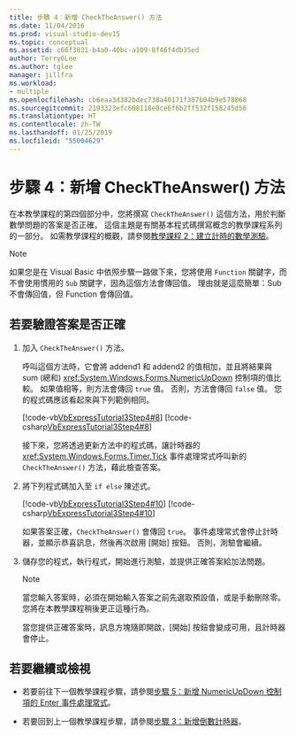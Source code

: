 ```yaml
---
title: 步驟 4：新增 CheckTheAnswer() 方法
ms.date: 11/04/2016
ms.prod: visual-studio-dev15
ms.topic: conceptual
ms.assetid: c66f3831-b4a0-40bc-a109-8f46f4db35ed
author: TerryGLee
ms.author: tglee
manager: jillfra
ms.workload:
- multiple
ms.openlocfilehash: cb6eaa3d382bdec738a40171f307b04b9e578868
ms.sourcegitcommit: 2193323efc608118e0ce6f6b2ff532f158245d56
ms.translationtype: HT
ms.contentlocale: zh-TW
ms.lasthandoff: 01/25/2019
ms.locfileid: "55004629"
---
```

# <a name="step-4-add-the-checktheanswer-method"></a>步驟 4：新增 CheckTheAnswer() 方法
在本教學課程的第四個部分中，您將撰寫 `CheckTheAnswer()` 這個方法，用於判斷數學問題的答案是否正確。 這個主題是有關基本程式碼撰寫概念的教學課程系列的一部分。 如需教學課程的概觀，請參閱[教學課程 2：建立計時的數學測驗](../ide/tutorial-2-create-a-timed-math-quiz.md)。

> [!NOTE]
>  如果您是在 Visual Basic 中依照步驟一路做下來，您將使用 `Function` 關鍵字，而不會使用慣用的 `Sub` 關鍵字，因為這個方法會傳回值。 理由就是這麼簡單：Sub 不會傳回值，但 Function 會傳回值。

## <a name="to-verify-whether-the-answers-are-correct"></a>若要驗證答案是否正確

1.  加入 `CheckTheAnswer()` 方法。

     呼叫這個方法時，它會將 addend1 和 addend2 的值相加，並且將結果與 sum (總和) <xref:System.Windows.Forms.NumericUpDown> 控制項的值比較。 如果值相等，則方法會傳回 `true` 值。 否則，方法會傳回 `false` 值。 您的程式碼應該看起來與下列範例相同。

     [!code-vb[VbExpressTutorial3Step4#8](../ide/codesnippet/VisualBasic/step-4-add-the-checktheanswer-parens-method_1.vb)]
     [!code-csharp[VbExpressTutorial3Step4#8](../ide/codesnippet/CSharp/step-4-add-the-checktheanswer-parens-method_1.cs)]

     接下來，您將透過更新方法中的程式碼，讓計時器的 <xref:System.Windows.Forms.Timer.Tick> 事件處理常式呼叫新的 `CheckTheAnswer()` 方法，藉此檢查答案。

2.  將下列程式碼加入至 `if else` 陳述式。

     [!code-vb[VbExpressTutorial3Step4#10](../ide/codesnippet/VisualBasic/step-4-add-the-checktheanswer-parens-method_2.vb)]
     [!code-csharp[VbExpressTutorial3Step4#10](../ide/codesnippet/CSharp/step-4-add-the-checktheanswer-parens-method_2.cs)]

     如果答案正確，`CheckTheAnswer()` 會傳回 `true`。 事件處理常式會停止計時器，並顯示恭喜訊息，然後再次啟用 [開始] 按鈕。 否則，測驗會繼續。

3.  儲存您的程式，執行程式，開始進行測驗，並提供正確答案給加法問題。

    > [!NOTE]
    >  當您輸入答案時，必須在開始輸入答案之前先選取預設值，或是手動刪除零。 您將在本教學課程稍後更正這種行為。

     當您提供正確答案時，訊息方塊隨即開啟，[開始] 按鈕會變成可用，且計時器會停止。

## <a name="to-continue-or-review"></a>若要繼續或檢視

-   若要前往下一個教學課程步驟，請參閱[步驟 5：新增 NumericUpDown 控制項的 Enter 事件處理常式](../ide/step-5-add-enter-event-handlers-for-the-numericupdown-controls.md)。

-   若要回到上一個教學課程步驟，請參閱[步驟 3：新增倒數計時器](../ide/step-3-add-a-countdown-timer.md)。
